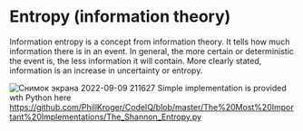 # Entropy (information theory)<br>

Information entropy is a concept from information theory. It tells how much information there is in an event. In general, the more certain or deterministic the event is, the less information it will contain. More clearly stated, information is an increase in uncertainty or entropy.<br>

![Снимок экрана 2022-09-09 211627](https://user-images.githubusercontent.com/66637696/189417572-a131ae26-b7aa-4f02-8eef-3b39dec39c62.png)
Simple implementation is provided wth Python here
https://github.com/PhillKroger/CodeIQ/blob/master/The%20Most%20Important%20Implementations/The_Shannon_Entropy.py
